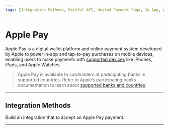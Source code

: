 ```yaml
---
tags: [Integration Methods, Restful API, Hosted Payment Page, In App, Web, Online, Apple Pay, Wallet, Mobile, Getting Started]
---
```


# Apple Pay

Apple Pay is a digital wallet platform and online payment system developed by Apple to power in-app and tap-to-pay purchases on mobile devices, enabling users to make payments with [supported devices](https://support.apple.com/en-us/HT208531) like iPhones, iPads, and Apple Watches.

<!-- theme: info -->
> Apple Pay is available to cardholders at participating banks in supported countries. Refer to Apple’s participating banks documentation to learn about [supported banks and countries](https://support.apple.com/en-us/HT204916).

---

## Integration Methods

Build an integration that to accept an Apple Pay payment.

<!-- type: row -->

<!-- type: card
title: Web: RESTful API
description: Commerce Hub's RESTful API integration allows the merchant to create a custom UI integration with Apple Pay.
link: ?path=docs/Online-Mobile-Digital/Wallets-AltPayments/Apple-Pay/Apple-Pay-Web-REST.md
-->

<!-- type: card
title: Web: Hosted Payment Page
description: Commerce Hub's Hosted Payment Page integration removes the PCI Compliance requirement on the merchant server by handling the payment processing form on Commerce Hub's secure server.
link: 
-->

<!-- type: card
title: In-App Integration
description: Commerce Hub's RESTful API integration allows the merchant to create a custom App integration with Apple Pay.
link: ?path=docs/Online-Mobile-Digital/Wallets-AltPayments/Apple-Pay/Apple-Pay-App.md
-->

<!-- type: row-end -->

---
